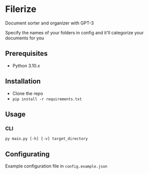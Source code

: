 # Filerize
Document sorter and organizer with GPT-3

Specify the names of your folders in config and it'll categorize your documents for you

## Prerequisites 
- Python 3.10.x

## Installation
- Clone the repo
- `pip install -r requirements.txt`

## Usage
### CLI
`py main.py [-h] [-v] target_directory`

## Configurating
Example configuration file in `config.example.json`

